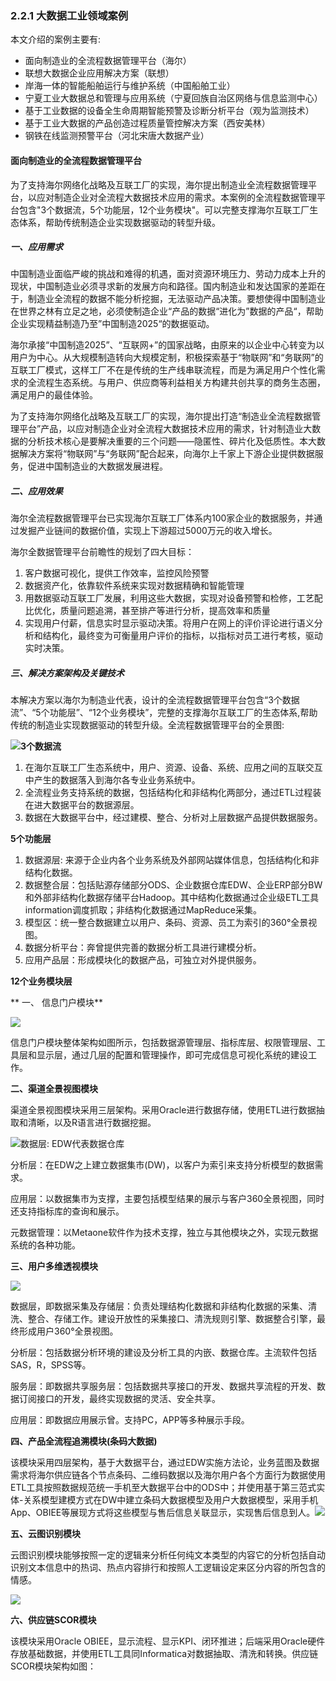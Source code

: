 ### 2.2.1 大数据工业领域案例

本文介绍的案例主要有:

* 面向制造业的全流程数据管理平台（海尔）
* 联想大数据企业应用解决方案（联想）
* 岸海一体的智能船舶运行与维护系统（中国船舶工业）
* 宁夏工业大数据总和管理与应用系统（宁夏回族自治区网络与信息监测中心）
* 基于工业数据的设备全生命周期智能预警及诊断分析平台（观为监测技术）
* 基于工业大数据的产品创造过程质量管控解决方案（西安美林）
* 钢铁在线监测预警平台（河北宋唐大数据产业）

#### 面向制造业的全流程数据管理平台

为了支持海尔网络化战略及互联工厂的实现，海尔提出制造业全流程数据管理平台，以应对制造企业对全流程大数据技术应用的需求。本案例的全流程数据管理平台包含"3个数据流，5个功能层，12个业务模块"。可以完整支撑海尔互联工厂生态体系，帮助传统制造企业实现数据驱动的转型升级。

##### 一、应用需求

中国制造业面临严峻的挑战和难得的机遇，面对资源环境压力、劳动力成本上升的现状，中国制造业必须寻求新的发展方向和路径。国内制造业和发达国家的差距在于，制造业全流程的数据不能分析挖掘，无法驱动产品决策。要想使得中国制造业在世界之林有立足之地，必须使制造企业“产品的数据“进化为”数据的产品“，帮助企业实现精益制造乃至”中国制造2025“的数据驱动。

海尔承接“中国制造2025”、“互联网+”的国家战略，由原来的以企业中心转变为以用户为中心。从大规模制造转向大规模定制，积极探索基于“物联网”和“务联网”的互联工厂模式，这样工厂不在是传统的生产线串联流程，而是为满足用户个性化需求的全流程生态系统。与用户、供应商等利益相关方构建共创共享的商务生态圈，满足用户的最佳体验。

为了支持海尔网络化战略及互联工厂的实现，海尔提出打造“制造业全流程数据管理平台”产品，以应对制造企业对全流程大数据技术应用的需求，针对制造业大数据的分析技术核心是要解决重要的三个问题——隐匿性、碎片化及低质性。本大数据解决方案将“物联网”与“务联网”配合起来，向海尔上千家上下游企业提供数据服务，促进中国制造业的大数据发展进程。

##### 二、应用效果

海尔全流程数据管理平台已实现海尔互联工厂体系内100家企业的数据服务，并通过发掘产业链间的数据价值，实现上下游超过5000万元的收入增长。

海尔全数据管理平台前瞻性的规划了四大目标：

1. 客户数据可视化，提供工作效率，监控风险预警
2. 数据资产化，依靠软件系统来实现对数据精确和智能管理
3. 用数据驱动互联工厂发展，利用这些大数据，实现对设备预警和检修，工艺配比优化，质量问题追溯，甚至排产等进行分析，提高效率和质量
4. 实现用户付薪，信息实时显示驱动决策。将用户在网上的评价评论进行语义分析和结构化，最终变为可衡量用户评价的指标，以指标对员工进行考核，驱动实时决策。

##### 三、解决方案架构及关键技术

本解决方案以海尔为制造业代表，设计的全流程数据管理平台包含“3个数据流”、“5个功能层”、“12个业务模块”，完整的支撑海尔互联工厂的生态体系,帮助传统的制造业实现数据驱动的转型升级。全流程数据管理平台的全景图:

![](/assets2/2.2.1.1_1.png)**3个数据流**

1. 在海尔互联工厂生态系统中，用户、资源、设备、系统、应用之间的互联交互中产生的数据落入到海尔各专业业务系统中。
2. 全流程业务支持系统的数据，包括结构化和非结构化两部分，通过ETL过程装在进大数据平台的数据源层。
3. 数据在大数据平台中，经过建模、整合、分析对上层数据产品提供数据服务。

**5个功能层**

1. 数据源层: 来源于企业内各个业务系统及外部网站媒体信息，包括结构化和非结构化数据。
2. 数据整合层：包括贴源存储部分ODS、企业数据仓库EDW、企业ERP部分BW和外部非结构化数据存储平台Hadoop。其中结构化数据通过企业级ETL工具information调度抓取；非结构化数据通过MapReduce采集。
3. 模型区：统一整合数据建立以用户、条码、资源、员工为索引的360°全景视图。
4. 数据分析平台：奔曾提供完善的数据分析工具进行建模分析。
5. 应用产品层：形成模块化的数据产品，可独立对外提供服务。

**12个业务模块层**

** 一、 信息门户模块**

![](/assets2/2.2.1.1_2.png)

信息门户模块整体架构如图所示，包括数据源管理层、指标库层、权限管理层、工具层和显示层，通过几层的配置和管理操作，即可完成信息可视化系统的建设工作。

**二、渠道全景视图模块**

渠道全景视图模块采用三层架构。采用Oracle进行数据存储，使用ETL进行数据抽取和清晰，以及R语言进行数据挖掘。

![](/assets2/2.2.1.1_3.png)数据层: EDW代表数据仓库

分析层：在EDW之上建立数据集市\(DW\)，以客户为索引来支持分析模型的数据需求。

应用层：以数据集市为支撑，主要包括模型结果的展示与客户360全景视图，同时还支持指标库的查询和展示。

元数据管理：以Metaone软件作为技术支撑，独立与其他模块之外，实现元数据系统的各种功能。

**三、用户多维透视模块**

![](/assets2/2.2.1.1_4.png)

数据层，即数据采集及存储层：负责处理结构化数据和非结构化数据的采集、清洗、整合、存储工作。建设开放性的采集接口、清洗规则引擎、数据整合引擎，最终形成用户360°全景视图。

分析层：包括数据分析环境的建设及分析工具的内嵌、数据仓库。主流软件包括SAS，R，SPSS等。

服务层：即数据共享服务层：包括数据共享接口的开发、数据共享流程的开发、数据订阅接口的开发，最终实现数据的灵活、安全共享。

应用层：即数据应用展示曾。支持PC，APP等多种展示手段。

**四、产品全流程追溯模块\(条码大数据\)**

该模块采用四层架构，基于大数据平台，通过EDW实施方法论，业务蓝图及数据需求将海尔供应链各个节点条码、二维码数据以及海尔用户各个方面行为数据使用ETL工具按照数据规范统一手机至大数据平台中的ODS中；并使用基于第三范式实体-关系模型建模方式在DW中建立条码大数据模型及用户大数据模型，采用手机App、OBIEE等展现方式将这些模型与售后信息关联显示，实现售后信息到人。![](/assets2/2.2.1.1_5.png)

**五、云图识别模块**

云图识别模块能够按照一定的逻辑来分析任何纯文本类型的内容它的分析包括自动识别文本信息中的热词、热点内容排行和按照人工逻辑设定来区分内容的所包含的情感。

![](/assets2/2.2.1.1_6.png)

**六、供应链SCOR模块**

该模块采用Oracle OBIEE，显示流程、显示KPI、闭环推进；后端采用Oracle硬件存放基础数据，并使用ETL工具同Informatica对数据抽取、清洗和转换。供应链SCOR模块架构如图：



